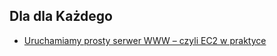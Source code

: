 ## Dla dla Każdego
- [Uruchamiamy prosty serwer WWW – czyli EC2 w praktyce](uruchamiamy-prosty-serwer-www.md)
